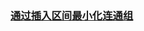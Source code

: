 ### [通过插入区间最小化连通组](https://leetcode-cn.com/problems/minimize-connected-groups-by-inserting-interval)

